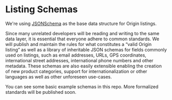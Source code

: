 # Listing Schemas

We're using [JSONSchema](http://json-schema.org/) as the base data structure for Origin listings. 

Since many unrelated developers will be reading and writing to
the same data layer, it is essential that everyone adhere to common standards.
We will publish and maintain the rules for what constitutes a “valid Origin
listing” as well as a library of inheritable JSON schemas for fields commonly
used on listings, such as email addresses, URLs, GPS coordinates, international
street addresses, international phone numbers and other metadata. These schemas
are also easily extensible enabling the creation of new product categories,
support for internationalization or other languages as well as other unforeseen
use-cases.

You can see some basic example schemas in this repo. More formalized standards will be published soon.

